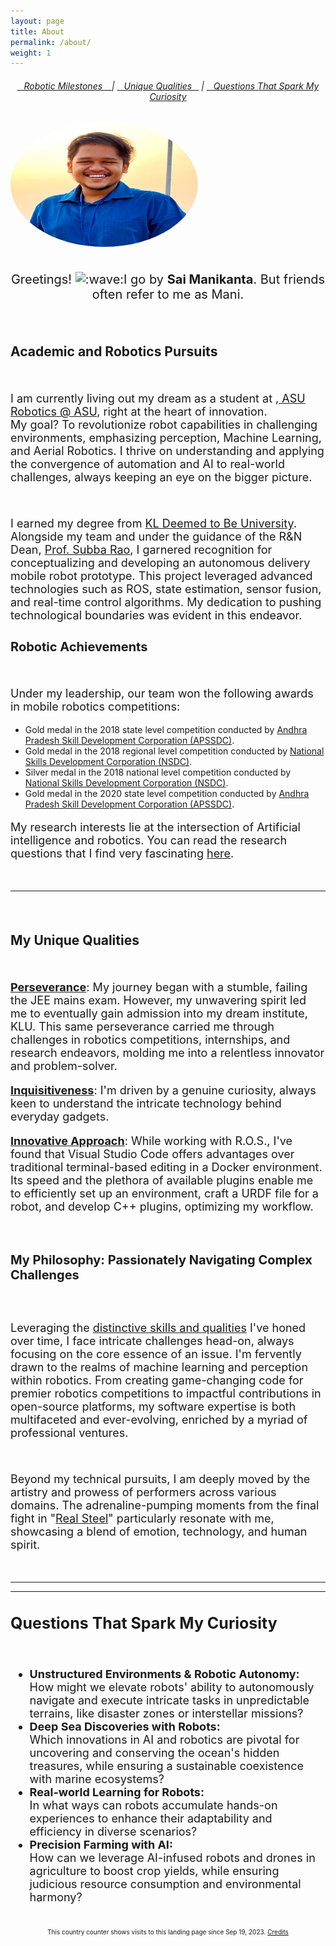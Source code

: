 ```yaml
---
layout: page
title: About
permalink: /about/
weight: 1
---
```


<!-- <link rel="stylesheet" type="text/css" href="../_sass/_base.scss"> -->

<!-- <h6 style="text-align: center;"> <strong>Table of Content&ensp;</strong> </h6> -->
<h6 style="text-align: center;"><a href="#achievements">&ensp; Robotic Milestones &ensp; </a> | <a href="#distinguishesme">&ensp; Unique Qualities &ensp;</a> | <a href="#Questionsexcitesme">&ensp; Questions That Spark My Curiosity </a> </h6>

<!-- # **About Me** -->
<!-- <h1 style="text-align: center;"><b>About Me</b></h1>
<br> -->

<div class="column">
  <div>
    <img class="profilepic" style="float: center; border-radius: 50%;" src="../imgs/small_main.jpg" alt="Kitten" title="Naren (Neh-R-ehN)" width="300" height="200" />
  </div>

<div class="column" style="width: 100%; margin-left: 0px">

  <br>
      <p style="text-align: center; font-size: 20px">Greetings! <img class="emoji" title=":wave:" alt=":wave:" src="https://github.githubassets.com/images/icons/emoji/unicode/1f44b.png" height="20" width="20">I go by <b>Sai Manikanta</b>. But friends often refer to me as Mani.</p>
<br>



  <h2><b>Academic and Robotics Pursuits</b></h2>
  <br>
    <p style="font-size: 18px">
    I am currently living out my dream as a student at ,<a href="https://robotics.asu.edu/"> ASU Robotics @ ASU</a>,  right at the heart of innovation. 
    <br>My goal? To revolutionize robot capabilities in challenging environments, emphasizing perception, Machine Learning, and Aerial Robotics. I thrive on understanding and applying the convergence of automation and AI to real-world challenges, always keeping an eye on the bigger picture.
    </p>
  <br>

  <p style="font-size: 18px">
    I earned my degree from <a href="https://www.kluniversity.in/">KL Deemed to Be University</a>. Alongside my team and under the guidance of the R&N Dean, <a href="link-to-professor-profile">Prof. Subba Rao</a>, I garnered recognition for conceptualizing and developing an autonomous delivery mobile robot prototype. This project leveraged advanced technologies such as ROS, state estimation, sensor fusion, and real-time control algorithms. My dedication to pushing technological boundaries was evident in this endeavor.
  </p>

  <h2 style="font-size: 20px" id="achievements"><b>Robotic Achievements</b></h2>
  <br>

  <p style="font-size: 18px">
  Under my leadership, our team won the following awards in mobile robotics competitions:
    <ul>
    <li>Gold medal in the 2018 state level competition conducted by <a href="https://apssdc.gov.in/">Andhra Pradesh Skill Development Corporation (APSSDC)</a>.</li>
    <li>Gold medal in the 2018 regional level competition conducted by <a href="https://nsdcindia.org/">National Skills Development Corporation (NSDC)</a>.</li>
    <li>Silver medal in the 2018 national level competition conducted by <a href="https://nsdcindia.org/">National Skills Development Corporation (NSDC)</a>.</li>
    <li>Gold medal in the 2020 state level competition conducted by <a href="https://apssdc.gov.in/">Andhra Pradesh Skill Development Corporation (APSSDC)</a>.</li>
    </ul>
    <p>
    </p>
  </p>

  <p style="font-size: 18px">
    My research interests lie at the intersection of Artificial intelligence and robotics. You can read the research questions that I find very fascinating <a href="#Questionsexcitesme">here</a>.
  </p>
  <br>
  <hr> <!-- This line creates a horizontal divider -->
  <br>
  <h2 id="distinguishesme" style="font-size: 25px">
   <h2><b>My Unique Qualities</b></h2><br>

<p style="font-size: 18px">
    <u><b>Perseverance</b></u>: My journey began with a stumble, failing the JEE mains exam. However, my unwavering spirit led me to eventually gain admission into my dream institute, KLU. This same perseverance carried me through challenges in robotics competitions, internships, and research endeavors, molding me into a relentless innovator and problem-solver.
</p>

<p style="font-size: 18px">
    <u><b>Inquisitiveness</b></u>: I'm driven by a genuine curiosity, always keen to understand the intricate technology behind everyday gadgets.
</p>

<p style="font-size: 18px">
    <u><b>Innovative Approach</b></u>: While working with R.O.S., I've found that Visual Studio Code offers advantages over traditional terminal-based editing in a Docker environment. Its speed and the plethora of available plugins enable me to efficiently set up an environment, craft a URDF file for a robot, and develop C++ plugins, optimizing my workflow.
</p>

  <br>

<h4 style="font-size: 20px">My Philosophy: Passionately Navigating Complex Challenges</h4><br>

<p style="font-size: 18px">
Leveraging the <a href="#distinguishesme">distinctive skills and qualities</a> I've honed over time, I face intricate challenges head-on, always focusing on the core essence of an issue. I'm fervently drawn to the realms of machine learning and perception within robotics. From creating game-changing code for premier robotics competitions to impactful contributions in open-source platforms, my software expertise is both multifaceted and ever-evolving, enriched by a myriad of professional ventures.
</p><br>

<p style="font-size: 18px">
Beyond my technical pursuits, I am deeply moved by the artistry and prowess of performers across various domains. The adrenaline-pumping moments from the final fight in "<a href="https://www.youtube.com/watch?v=IvLl2S2qH1E">Real Steel</a>" particularly resonate with me, showcasing a blend of emotion, technology, and human spirit.
</p>


  <br>

  <hr> <!-- This line creates a horizontal divider -->
  <hr> <!-- This line creates a horizontal divider -->
<h2 id="Questionsexcitesme" style="font-size: 25px"><b>Questions That Spark My Curiosity</b></h2><br>
  <p style="font-size: 18px">
    <ul style="font-size: 18px">
    <li><b>Unstructured Environments & Robotic Autonomy:</b> <br> How might we elevate robots' ability to autonomously navigate and execute intricate tasks in unpredictable terrains, like disaster zones or interstellar missions? </li>
    <li><b>Deep Sea Discoveries with Robots:</b> <br> Which innovations in AI and robotics are pivotal for uncovering and conserving the ocean's hidden treasures, while ensuring a sustainable coexistence with marine ecosystems? </li>
    <li><b>Real-world Learning for Robots:</b> <br> In what ways can robots accumulate hands-on experiences to enhance their adaptability and efficiency in diverse scenarios? </li>
    <li><b>Precision Farming with AI:</b> <br> How can we leverage AI-infused robots and drones in agriculture to boost crop yields, while ensuring judicious resource consumption and environmental harmony? </li>
    </ul>
  </p>

<br>

<div class="page-content">
  <div class="wrapper">
    <center><font size="1">This country counter shows visits to this landing page since Sep 19, 2023. <a href="https://www.revolvermaps.com/">Credits</a></font></center>
    <div class="revolvermap-container">
      <script type="text/javascript" src="//rf.revolvermaps.com/0/0/6.js?i=5zwgjoimiv8&amp;m=7&amp;c=e63100&amp;cr1=ffffff&amp;f=arial&amp;l=0&amp;bv=120&amp;lx=-320&amp;ly=320&amp;hi=50&amp;he=10&amp;hc=a8ddff&amp;rs=80" async="async"></script>
    </div>
  </div>
</div>




